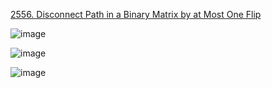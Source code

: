 [2556. Disconnect Path in a Binary Matrix by at Most One Flip](https://leetcode.com/problems/disconnect-path-in-a-binary-matrix-by-at-most-one-flip/description/)

![image](https://user-images.githubusercontent.com/100561089/236611333-1dc6c7cb-42f3-44cf-a63f-e4e8aa735472.png)

![image](https://user-images.githubusercontent.com/100561089/236611338-a353d571-feb5-45be-8680-ce35e07954dc.png)

![image](https://user-images.githubusercontent.com/100561089/236611352-4987748c-8a34-4e36-98d3-a69590dbf7c5.png)

